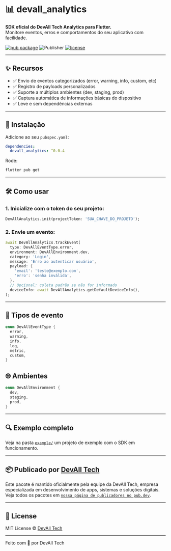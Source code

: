 # 📊 devall_analytics

**SDK oficial do DevAll Tech Analytics para Flutter.**  
Monitore eventos, erros e comportamentos do seu aplicativo com facilidade.

[![pub package](https://img.shields.io/pub/v/devall_analytics.svg)](https://pub.dev/packages/devall_analytics)
![Publisher](https://img.shields.io/badge/publisher-devalltech.com.br-blue)
[![license](https://img.shields.io/badge/license-MIT-green)](LICENSE)

---

## ✨ Recursos

- ✅ Envio de eventos categorizados (error, warning, info, custom, etc)
- ✅ Registro de payloads personalizados
- ✅ Suporte a múltiplos ambientes (dev, staging, prod)
- ✅ Captura automática de informações básicas do dispositivo
- ✅ Leve e sem dependências externas

---

## 🚀 Instalação

Adicione ao seu `pubspec.yaml`:

```yaml
dependencies:
  devall_analytics: ^0.0.4
```

Rode:

```bash
flutter pub get
```

---

## 🛠️ Como usar

### 1. Inicialize com o token do seu projeto:

```dart
DevAllAnalytics.init(projectToken: 'SUA_CHAVE_DO_PROJETO');
```

### 2. Envie um evento:

```dart
await DevAllAnalytics.trackEvent(
  type: DevAllEventType.error,
  environment: DevAllEnvironment.dev,
  category: 'Login',
  message: 'Erro ao autenticar usuário',
  payload: {
    'email': 'teste@exemplo.com',
    'erro': 'senha inválida',
  },
  // Opcional: coleta padrão se não for informado
  deviceInfo: await DevAllAnalytics.getDefaultDeviceInfo(),
);
```

---

## 🎯 Tipos de evento

```dart
enum DevAllEventType {
  error,
  warning,
  info,
  log,
  metric,
  custom,
}
```

## 🌐 Ambientes

```dart
enum DevAllEnvironment {
  dev,
  staging,
  prod,
}
```

---

## 🔍 Exemplo completo

Veja na pasta [`example/`](example/main.dart) um projeto de exemplo com o SDK em funcionamento.

---

## 📦 Publicado por [DevAll Tech](https://pub.dev/publishers/devalltech.com.br/packages)

Este pacote é mantido oficialmente pela equipe da DevAll Tech, empresa especializada em desenvolvimento de apps, sistemas e soluções digitais.
Veja todos os pacotes em [`nossa página de publicadores no pub.dev`](https://pub.dev/publishers/devalltech.com.br/packages).

---

## 📝 License

MIT License © [DevAll Tech](https://devalltech.com.br)

---

Feito com 💙 por DevAll Tech
